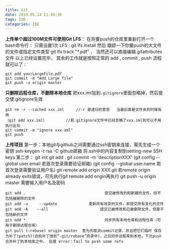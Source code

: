 ```yaml
---
title: Git
date: 2019.05.14 11:49:30
tags: IDE
categories: IDE
---
```



**上传单个超过100M文件可使用Git LFS**：
在将要push的仓库里重新打开一个bash命令行：
只需设置1次 LFS : git lfs install
然后 跟踪一下你要push的大文件的文件或指定文件类型 git lfs track "*.pdf" ， 当然还可以直接编辑.gitattributes文件
以上已经设置完毕， 其余的工作就是按照正常的 add , commit , push 流程就可以了 :
```
git add yourLargeFile.pdf
git commit -m "Add Large file"
git push -u origin master
```

**只删除远程仓库，不删除本地仓库**
把xxx.iml加到`.gitignore`里面忽略掉，然后提交使.gitignore生效
```
git rm -r --cached xxx.iml　　  //-r 是递归的意思   当最后面是文件夹的时候有用
（git add xxx.iml）　　　　　 //若.gitignore文件中已经忽略了xxx.iml则可以不用执行此句
git commit -m "ignore xxx.xml"
git push
```

**上传项目**
第一步：本地git与github之间需要通过ssh密钥来连接，需先生成一个密钥
ssh-keygen -t rsa -C github邮箱
将.ssh中的内容复制到setting-new  SSH keys
第二步：
git init
git add .
git commit -m 'descriptionXXX'
(git config --global user.email    若首次登录需要验证邮箱)
(git config --global user.name    若首次登录需要验证用户名)
git remote add origin XXX.git    若remote origin already exits错误，可先执行git remote add origin再执行
git push -u origin master           需要输入用户名及密码

```
git add .                                   提交被修改的和新建的文件，但不包括被删除的文件                            
git add -u     --update              更新所有改变的文件，即提交所有变化的文件
git add -A    --all                       提交已被修改和已被删除文件，但是不包括新的文件
git add *                                   同步所有本地仓库和远程仓库（可用于删除远程仓库）
git pull (–rebase) origin master  意为先取消commit记录，并且把它们临时 保存为补丁(patch)(这些补丁放到”.git/rebase”目录中)，之后同步远程库到本地，下次push合并补丁到本地库之中。 处理 error：fail to push some refs
```
